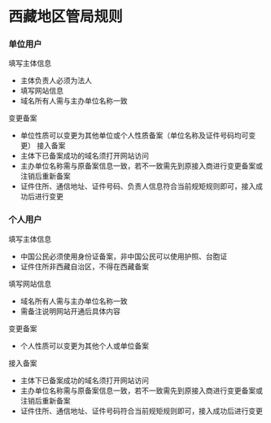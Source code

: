 # 西藏地区管局规则

### 单位用户

填写主体信息

* 主体负责人必须为法人
* 填写网站信息
* 域名所有人需与主办单位名称一致

变更备案

* 单位性质可以变更为其他单位或个人性质备案（单位名称及证件号码均可变更）
接入备案
* 主体下已备案成功的域名须打开网站访问
* 主办单位名称需与原备案信息一致，若不一致需先到原接入商进行变更备案或注销后重新备案
* 证件住所、通信地址、证件号码、负责人信息符合当前规矩规则即可，接入成功后进行变更

### 个人用户

填写主体信息

* 中国公民必须使用身份证备案，非中国公民可以使用护照、台胞证
* 证件住所非西藏自治区，不得在西藏备案

填写网站信息

* 域名所有人需与主办单位名称一致
* 需备注说明网站开通后具体内容

变更备案

* 个人性质可以变更为其他个人或单位备案

接入备案

* 主体下已备案成功的域名须打开网站访问
* 主办单位名称需与原备案信息一致，若不一致需先到原接入商进行变更备案或注销后重新备案
* 证件住所、通信地址、证件号码符合当前规矩规则即可，接入成功后进行变更

